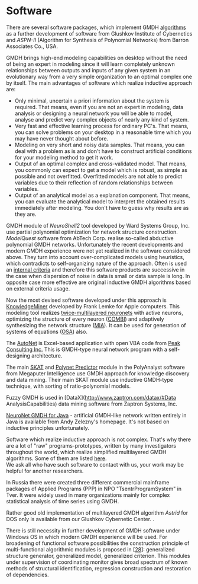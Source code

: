 # Software

There are several software packages, which implement GMDH [algorithms](http://www.gmdh.net/GMDH_alg.htm) as a further development of software from Glushkov Institute of Cybernetics and _ASPN-II_ (Algorithm for Synthesis of Polynomial Networks) from Barron Associates Co., USA.

GMDH brings high-end modeling capabilities on desktop without the need of being an expert in modeling since it will learn completely unknown relationships between outputs and inputs of any given system in an evolutionary way from a very simple organization to an optimal complex one by itself. The main advantages of software which realize inductive approach are:

- Only minimal, uncertain a priori information about the system is required. That means, even if you are not an expert in modeling, data analysis or designing a neural network you will be able to model, analyse and predict very complex objects of nearly any kind of system.
- Very fast and effective learning process for ordinary PC's. That means, you can solve problems on your desktop in a reasonable time which you may have never thought about before.
- Modeling on very short and noisy data samples. That means, you can deal with a problem as is and don't have to construct artificial conditions for your modeling method to get it work.
- Output of an optimal complex and cross-validated model. That means, you commonly can expect to get a model which is robust, as simple as possible and not overfitted. Overfitted models are not able to predict variables due to their reflection of random relationships between variables.
- Output of an analytical model as a explanation component. That means, you can evaluate the analytical model to interpret the obtained results immediately after modeling. You don't have to guess why results are as they are.

GMDH module of _NeuroShell2_ tool developed by Ward Systems Group, Inc. use partial polynomial optimization for network structure construction. _ModelQuest_ software from AbTech Corp. realise so-called abductive polynomial GMDH networks. Unfortunately the recent developments and modern GMDH experience were not yet realized in the software considered above. They turn into account over-complicated models using heuristics, which contradicts to self-organizing nature of the approach. Often is used an [internal criteria](http://www.gmdh.net/GMDH_typ.htm) and therefore this software products are successive in the case when dispersion of noise in data is small or data sample is long. In opposite case more effective are original inductive GMDH algorithms based on external criteria usage.

Now the most devised software developed under this approach is [KnowledgeMiner](http://www.knowledgeminer.net) developed by Frank Lemke for Apple computers. This modeling tool realizes [twice-multilayered neuronets](http://www.gmdh.net/GMDH_tmn.htm) with active neurons, optimizing the structure of every neuron ([COMBI](http://www.gmdh.net/GMDH_com.htm)) and adaptively synthesizing the network structure ([MIA](http://www.gmdh.net/GMDH_mia.htm)). It can be used for generation of systems of equations ([OSA](http://www.gmdh.net/GMDH_osa.htm)) also.

The [AutoNet](http://peakconsulting.com/prod01.htm) is Excel-based application with open VBA code from [Peak Consulting Inc.](http://peakconsulting.com) This is GMDH-type neural network program with a self-designing architecture.

The main [SKAT](http://www.megaputer.com/products/pa/algorithms/fl.php3) and [Polynet Predictor](http://www.megaputer.com/products/pa/algorithms/pp.php3) module in the PolyAnalyst software from Megaputer Intelligence use GMDH approach for knowledge discovery and data mining. Their main SKAT module use inductive GMDH-type technique, with sorting of ratio-polynomial models.

Fuzzy GMDH is used in [DataX](http://www.zaptron.com/datax/#Data AnalysisCapabilities) data mining software from Zaptron Systems, Inc.

[NeuroNet GMDH for Java](http://www.unet.univie.ac.at/~a9404026/andy/neuronet.htm) - artificial GMDH-like network written entirely in Java is available from Andy Zelezny's homepage. It's not based on inductive principles unfortunately.

Software which realize inductive approach is not complex. That's why there are a lot of "raw" programs-prototypes, written by many investigators throughout the world, which realize simplified multilayered GMDH algorithms. Some of them are listed [here](http://www.gmdh.net/GMDH_lin.htm#soft).  
We ask all who have such software to contact with us, your work may be helpful for another researchers.

In Russia there were created three different commercial mainframe packages of Applied Programs (PPP) in NPO "TsentrProgramSystem" in Tver. It were widely used in many organizations mainly for complex statistical analysis of time series using GMDH.

Rather good old implementation of multilayered GMDH algorithm _Astrid_ for DOS only is available from our Glushkov Cybernetic Center. .

There is still necessity in further development of GMDH software under Windows OS in which modern GMDH experience will be used. For broadening of functional software possibilities the construction principle of multi-functional algorithmic modules is proposed in [[28](http://www.gmdh.net/GMDH_ref.htm)]: generalized structure generator, generalized model, generalized criterion. This modules under supervision of coordinating monitor gives broad spectrum of known methods of structural identification, regression construction and restoration of dependencies.